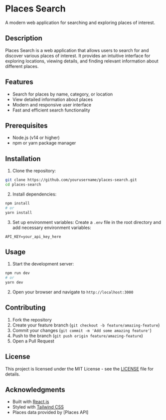 # Places Search

A modern web application for searching and exploring places of interest.

## Description

Places Search is a web application that allows users to search for and discover various places of interest. It provides an intuitive interface for exploring locations, viewing details, and finding relevant information about different places.

## Features

- Search for places by name, category, or location
- View detailed information about places
- Modern and responsive user interface
- Fast and efficient search functionality

## Prerequisites

- Node.js (v14 or higher)
- npm or yarn package manager

## Installation

1. Clone the repository:

```bash
git clone https://github.com/yourusername/places-search.git
cd places-search
```

2. Install dependencies:

```bash
npm install
# or
yarn install
```

3. Set up environment variables:
   Create a `.env` file in the root directory and add necessary environment variables:

```
API_KEY=your_api_key_here
```

## Usage

1. Start the development server:

```bash
npm run dev
# or
yarn dev
```

2. Open your browser and navigate to `http://localhost:3000`

## Contributing

1. Fork the repository
2. Create your feature branch (`git checkout -b feature/amazing-feature`)
3. Commit your changes (`git commit -m 'Add some amazing feature'`)
4. Push to the branch (`git push origin feature/amazing-feature`)
5. Open a Pull Request

## License

This project is licensed under the MIT License - see the [LICENSE](LICENSE) file for details.

## Acknowledgments

- Built with [React.js](https://reactjs.org/)
- Styled with [Tailwind CSS](https://tailwindcss.com/)
- Places data provided by [Places API]
